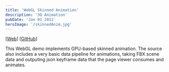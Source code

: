 ```yaml
---
title: 'WebGL Skinned Animation'
description: '3D Animation'
pubDate: 'Jan 01 2012'
heroImage: '/skinnedAnim.jpg'
---
```


\[[Web](./live)\] \[[GitHub](https://github.com/apardee/SkinnedAnim)\]

This WebGL demo implements GPU-based skinned animation. The source also includes a very basic data pipeline for animations, taking FBX scene data and outputing json keyframe data that the page viewer consumes and animates.
